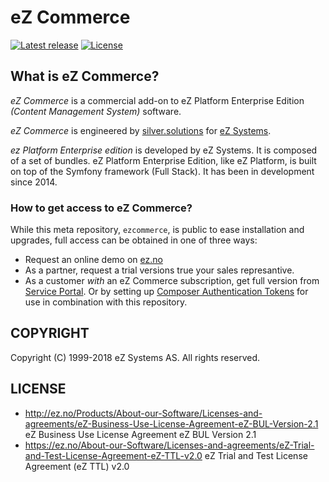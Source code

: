 # eZ Commerce

[![Latest release](https://img.shields.io/github/release/ezsystems/ezcommerce.svg?style=flat-square)](https://github.com/ezsystems/ezplatform-ee/releases)
[![License](https://img.shields.io/packagist/l/ezsystems/ezcommerce.svg?style=flat-square)](LICENSE)


## What is eZ Commerce?
*eZ Commerce* is a commercial add-on to eZ Platform Enterprise Edition _(Content Management System)_ software.

*eZ Commerce* is engineered by [silver.solutions](https://www.silversolutions.de/en/) for [eZ Systems](https://ez.no).

*ez Platform Enterprise edition* is developed by eZ Systems. It is composed of a set of bundles. eZ Platform Enterprise Edition, like eZ Platform, is built on top of the Symfony framework (Full Stack). It has been in development since 2014.

### How to get access to eZ Commerce?
 While this meta repository, `ezcommerce`, is public to ease installation and upgrades, full access can be obtained in one of three ways:
- Request an online demo on [ez.no](https://ez.no/Products/eZ-Commerce)
- As a partner, request a trial versions true your sales represantive.
- As a customer _with_ an eZ Commerce subscription, get full version from [Service Portal](https://support.ez.no/Downloads).
  Or by setting up [Composer Authentication Tokens](https://doc.ez.no/display/DEVELOPER/Using+Composer) for use in combination with this repository.


## COPYRIGHT
Copyright (C) 1999-2018 eZ Systems AS. All rights reserved.

## LICENSE
- http://ez.no/Products/About-our-Software/Licenses-and-agreements/eZ-Business-Use-License-Agreement-eZ-BUL-Version-2.1 eZ Business Use License Agreement eZ BUL Version 2.1
- https://ez.no/About-our-Software/Licenses-and-agreements/eZ-Trial-and-Test-License-Agreement-eZ-TTL-v2.0 eZ Trial and Test License Agreement (eZ TTL) v2.0
